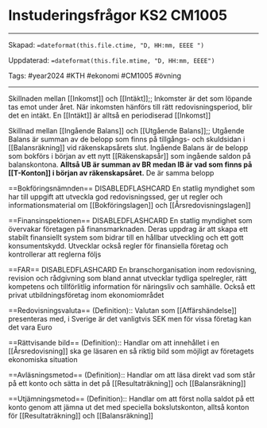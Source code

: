 # Instuderingsfrågor KS2 CM1005

---
Skapad: `=dateformat(this.file.ctime, "D, HH:mm, EEEE ")`

Uppdaterad: `=dateformat(this.file.mtime, "D, HH:mm, EEEE")`

Tags: #year2024 #KTH #ekonomi #CM1005 #övning

---
Skillnaden mellan [[Inkomst]] och [[Intäkt]];; Inkomster är det som löpande tas emot under året. När inkomsten hänförs till rätt redovisningsperiod, blir det en intäkt. En [[Intäkt]] är alltså en periodiserad [[Inkomst]]
<!--SR:!2024-04-02,38,250-->

Skillnad mellan [[Ingående Balans]] och [[Utgående Balans]];; Utgående Balans är summan av de belopp som finns på tillgångs- och skuldsidan i [[Balansräkning]] vid räkenskapsårets slut. Ingående Balans är de belopp som bokförs i början av ett nytt [[Räkenskapsår]] som ingående saldon på balanskontona. **Alltså UB är summan av BR medan IB är vad som finns på [[T-Konton]] i början av räkenskapsåret.** De är samma belopp
<!--SR:!2024-03-02,7,216-->

==Bokföringsnämnden== DISABLEDFLASHCARD En statlig myndighet som har till uppgift att utveckla god redovisningssed, ger ut regler och informationsmaterial om [[Bokföringslagen]] och [[Årsredovisningslagen]]
<!--SR:!2024-02-17,4,196!2024-02-11,2,252-->

==Finansinspektionen== DISABLEDFLASHCARD En statlig myndighet som övervakar företagen på finansmarknaden. Deras uppdrag är att skapa ett stabilt finansiellt system som bidrar till en hållbar utveckling och ett gott konsumentskydd. Utvecklar också regler för finansiella företag och kontrollerar att reglerna följs
<!--SR:!2024-02-15,2,176!2024-02-20,10,276-->

==FAR== DISABLEDFLASHCARD En branschorganisation inom redovisning, revision och rådgivning som bland annat utvecklar tydliga spelregler, rätt kompetens och tillförlitlig information för näringsliv och samhälle. Också ett privat utbildningsföretag inom ekonomiområdet
<!--SR:!2024-02-16,3,196!2024-02-13,3,256-->

==Redovisningsvaluta== (Definition):: Valutan som [[Affärshändelse]] presenteras med, i Sverige är det vanligtvis SEK men för vissa företag kan det vara Euro
<!--SR:!2024-02-28,15,268-->

==Rättvisande bild== (Definition):: Handlar om att innehållet i en [[Årsredovisning]] ska ge läsaren en så riktig bild som möjligt av företagets ekonomiska situation
<!--SR:!2024-03-22,36,288!2024-03-02,4,274-->

==Avläsningsmetod== (Definition):: Handlar om att läsa direkt vad som står på ett konto och sätta in det på [[Resultaträkning]] och [[Balansräkning]]
<!--SR:!2024-03-06,22,285!2024-03-02,4,276-->

==Utjämningsmetod== (Definition):: Handlar om att först nolla saldot på ett konto genom att jämna ut det med speciella bokslutskonton, alltså konton för [[Resultaträkning]] och [[Balansräkning]]
<!--SR:!2024-03-09,14,250!2024-03-02,4,276-->
